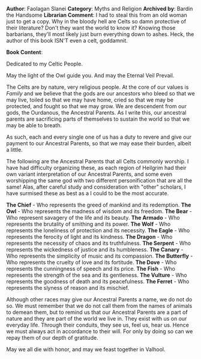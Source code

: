 **Author**: Faolagan Slanei
**Category**: Myths and Religion
**Archived by**: Bardin the Handsome
**Librarian Comment**: I had to steal this from an old woman just to get a copy. Why in the bloody hell are Celts so damn protective of their literature? Don't they want the world to know it? Knowing those barbarians, they'll most likely just burn everything down to ashes. Heck, the author of this book ISN'T even a celt, goddamnit.

**Book Content**:

Dedicated to my Celtic People.

May the light of the Owl guide you. And may the Eternal Veil Prevail.

The Celts are by nature, very religious people. At the core of our values is *Family* and we believe that the gods are our ancestors who bleed so that we may live, toiled so that we may have home, cried so that we may be protected, and fought so that we may grow. We are descendent from our gods, the Ourdanous, the Ancestral Parents. As I write this, our ancestral parents are sacrificing parts of themselves to sustain the world so that we may be able to breath.

As such, each and every single one of us has a duty to revere and give our payment to our Ancestral Parents, so that we may ease their burden, albeit a little.

The following are the Ancestral Parents that all Celts commonly worship. I have had difficulty organizing these, as each region of Heilgrim had their own variant interpretation of our Ancestral Parents, and some even worshipping the same god with two different personification that are all the same! Alas, after careful study and consideration with "other" scholars, I have surmised these as best as a I could to be the most accurate.

**The Chief** - Who represents the greed of mankind and its redemption.
**The Owl** - Who represents the madness of wisdom and its freedom.
**The Bear** - Who represent savagery of the life and its beauty.
**The Armado** - Who represents the brutality of smithing and its power.
**The Wolf** - Who represents the loneliness of protection and its necessity.
**The Eagle** - Who represents the ferocity of light and its kindness.
**The Dragon** - Who represents the necessity of chaos and its truthfulness.
**The Serpent** - Who represents the wickedness of justice and its humbleness.
**The Canary** - Who represents the simplicity of music and its compassion.
**The Butterfly** - Who represents the cruelty of love and its fortitude.
**The Dove** - Who represents the cunningness of speech and its price.
**The Fish** - Who represents the strength of the sea and its gentleness.
**The Vulture** - Who represents the goodness of death and its peacefulness.
**The Ferret** - Who represents the slyness of reason and its mischief.

Although other races may give our Ancestral Parents a name, we do not do so. We must remember that we do not call them from the names of animals to demean them, but to remind us that our Ancestral Parents are a part of nature and they are part of the world we live in. They exist with us on our everyday life. Through their conduits, they see us, feel us, hear us. Hence we must always act in accordance to their will. For only by doing so can we repay them of our depth of gratitude.

May we all die with honor, and may we feast together in Valhool.